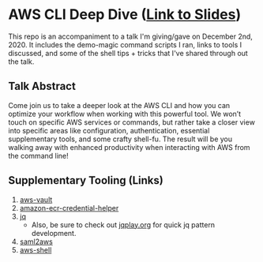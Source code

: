 # AWS CLI Deep Dive ([Link to Slides](https://slides.com/gowiem/awscli-deepdive))

This repo is an accompaniment to a talk I'm giving/gave on December 2nd, 2020. It includes the demo-magic command scripts I ran, links to tools I discussed, and some of the shell tips + tricks that I've shared through out the talk.

## Talk Abstract

Come join us to take a deeper look at the AWS CLI and how you can optimize your workflow when working with this powerful tool. We won’t touch on specific AWS services or commands, but rather take a closer view into specific areas like configuration, authentication, essential supplementary tools, and some crafty shell-fu. The result will be you walking away with enhanced productivity when interacting with AWS from the command line!

## Supplementary Tooling (Links)

1. [aws-vault](https://github.com/99designs/aws-vault)
1. [amazon-ecr-credential-helper](https://github.com/awslabs/amazon-ecr-credential-helper)
1. [jq](https://stedolan.github.io/jq/)
    - Also, be sure to check out [jqplay.org](https://jqplay.org/) for quick jq pattern development.
1. [saml2aws](https://github.com/Versent/saml2aws)
1. [aws-shell](https://github.com/awslabs/aws-shell)
